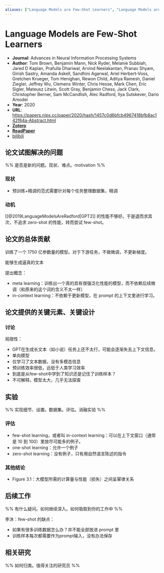```yaml
---
aliases: ["Language Models are Few-Shot Learners", "Language Models are Few-Shot Learners, 2020", "GPT3"]
---
```

# Language Models are Few-Shot Learners

- **Journal**: Advances in Neural Information Processing Systems
- **Author**: Tom Brown, Benjamin Mann, Nick Ryder, Melanie Subbiah, Jared D Kaplan, Prafulla Dhariwal, Arvind Neelakantan, Pranav Shyam, Girish Sastry, Amanda Askell, Sandhini Agarwal, Ariel Herbert-Voss, Gretchen Krueger, Tom Henighan, Rewon Child, Aditya Ramesh, Daniel Ziegler, Jeffrey Wu, Clemens Winter, Chris Hesse, Mark Chen, Eric Sigler, Mateusz Litwin, Scott Gray, Benjamin Chess, Jack Clark, Christopher Berner, Sam McCandlish, Alec Radford, Ilya Sutskever, Dario Amodei
- **Year**: 2020
- **URL**: https://papers.nips.cc/paper/2020/hash/1457c0d6bfcb4967418bfb8ac142f64a-Abstract.html
- [**Zotero**](zotero://select/items/@2020LanguageModelsAreBrown)
- [**ReadPaper**](https://readpaper.com/pdf-annotate/note?pdfId=4545166049246076929&from_extension=true&noteId=749511897306398720)
- [bilibili](https://www.bilibili.com/video/BV1AF411b7xQ/)

## 论文试图解决的问题

%% 是否是新的问题。现状、难点。motivation %%

### 现状

- 预训练+精调的范式需要针对每个任务整理数据集，精调

### 动机

[[@2019LanguageModelsAreRadford|GPT2]] 的性能不够好。于是退而求其次，不追求 zero-shot 的性能，转而尝试 few-shot。

## 论文的总体贡献

训练了一个 1750 亿参数量的模型。对于下游任务，不做微调，不更新梯度。

能够生成逼真的文本

提出概念：
- meta learning：训练出一个真的具有很强泛化性能的模型，而不依赖后续微调（和原来的这个词的含义不太一样）
- in-context learning：不依赖于更新模型，在 prompt 的上下文里进行学习。

## 论文提供的关键元素、关键设计

### 讨论

局限性：
- GPT在生成长文本（如小说）任务上还不太行，可能会逐渐失去上下文信息。
- 单向模型
- 仅学习了文本数据，没有多模态信息
- 预训练效率很低，远低于人类学习效率
- 到底是从few-shot中学到了知识还是记住了训练样本？
- 不可解释。模型太大，几乎无法探查


## 实验

%% 实现细节、设置。数据集。评估。消融实验 %%

### 评估

- few-shot learning，或者叫 in-context learning：可以在上下文窗口（通常是 10 到 100）里放尽可能多的例子。
- one-shot learning：允许一个例子
- zero-shot learning：没有例子，只有用自然语言陈述的指令

### 其他结论

- Figure 3.1：大模型所需的计算量与性能（损失）之间呈幂律关系

## 后续工作

%% 有什么疑问。如何继续深入。如何吸取到你的工作中 %%

李沐：few-shot 的缺点：
- 如果有很多训练数据怎么办？并不能全部放进 prompt 里
- 训练样本每次都需要作为prompt输入，没有办法保存

## 相关研究

%% 如何归类。值得关注的研究员 %%
